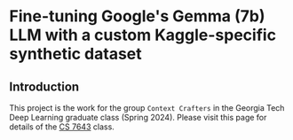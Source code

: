 # Fine-tuning Google's Gemma (7b) LLM with a custom Kaggle-specific synthetic dataset 

## Introduction
This project is the work for the group `Context Crafters` in the Georgia Tech Deep Learning graduate class (Spring 2024). Please visit this page for details of the [CS 7643](https://omscs.gatech.edu/cs-7643-deep-learning) class.
